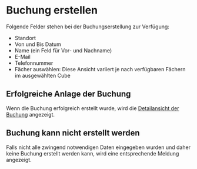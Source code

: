 # Buchung erstellen

<ImageCaption
    src="/buchung-erstellen/grafik.png"
    alt="Buchung erstellen Übersicht"
    caption="Buchung erstellen Übersicht"
/>

Folgende Felder stehen bei der Buchungserstellung zur Verfügung:

- Standort
- Von und Bis Datum
- Name (ein Feld für Vor- und Nachname)
- E-Mail
- Telefonnummer
- Fächer auswählen: Diese Ansicht variiert je nach verfügbaren Fächern im ausgewählten Cube

## Erfolgreiche Anlage der Buchung

Wenn die Buchung erfolgreich erstellt wurde, wird die [Detailansicht der Buchung](buchung%20detail.md) angezeigt.

<ImageCaption
    src="/buchung-erstellen/grafik1.png"
    alt="Detailansicht der Buchung"
    caption="Detailansicht der Buchung"
/>

## Buchung kann nicht erstellt werden

Falls nicht alle zwingend notwendigen Daten eingegeben wurden und daher keine Buchung erstellt werden kann, wird eine entsprechende Meldung angezeigt.

<ImageCaption
    src="/buchung-erstellen/grafik2.png"
    alt="Buchung konnte nicht erstellt werden, weil das Datum fehlt"
    caption="Buchung konnte nicht erstellt werden, weil das Datum fehlt"
/>

